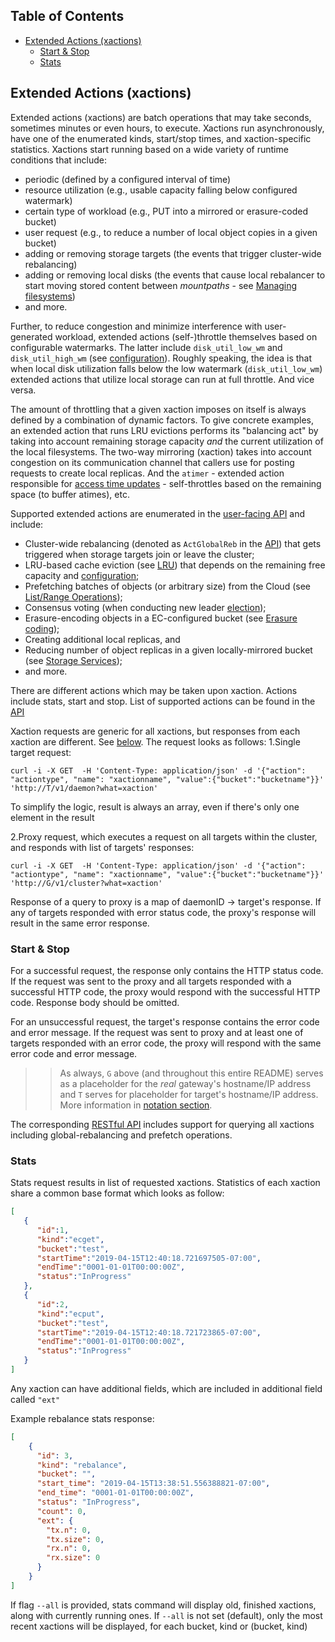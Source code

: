 ## Table of Contents
- [Extended Actions (xactions)](#extended-actions-xactions)
    - [Start & Stop](#start-stop)
	- [Stats](#stats)

## Extended Actions (xactions)

Extended actions (xactions) are batch operations that may take seconds, sometimes minutes or even hours, to execute. Xactions run asynchronously, have one of the enumerated kinds, start/stop times, and xaction-specific statistics. Xactions start running based on a wide variety of runtime conditions that include:

* periodic (defined by a configured interval of time)
* resource utilization (e.g., usable capacity falling below configured watermark)
* certain type of workload (e.g., PUT into a mirrored or erasure-coded bucket)
* user request (e.g., to reduce a number of local object copies in a given bucket)
* adding or removing storage targets (the events that trigger cluster-wide rebalancing)
* adding or removing local disks (the events that cause local rebalancer to start moving stored content between *mountpaths* - see [Managing filesystems](/docs/configuration.md#managing-filesystems))
* and more.

Further, to reduce congestion and minimize interference with user-generated workload, extended actions (self-)throttle themselves based on configurable watermarks. The latter include `disk_util_low_wm` and `disk_util_high_wm` (see [configuration](/ais/setup/config.sh)). Roughly speaking, the idea is that when local disk utilization falls below the low watermark (`disk_util_low_wm`) extended actions that utilize local storage can run at full throttle. And vice versa.

The amount of throttling that a given xaction imposes on itself is always defined by a combination of dynamic factors. To give concrete examples, an extended action that runs LRU evictions performs its "balancing act" by taking into account remaining storage capacity _and_ the current utilization of the local filesystems. The two-way mirroring (xaction) takes into account congestion on its communication channel that callers use for posting requests to create local replicas. And the `atimer` - extended action responsible for [access time updates](/atime/atime.go) - self-throttles based on the remaining space (to buffer atimes), etc.

Supported extended actions are enumerated in the [user-facing API](/cmn/api.go) and include:

* Cluster-wide rebalancing (denoted as `ActGlobalReb` in the [API](/cmn/api.go)) that gets triggered when storage targets join or leave the cluster;
* LRU-based cache eviction (see [LRU](/docs/storage_svcs.md#lru)) that depends on the remaining free capacity and [configuration](/ais/setup/config.sh);
* Prefetching batches of objects (or arbitrary size) from the Cloud (see [List/Range Operations](/docs/batch.md));
* Consensus voting (when conducting new leader [election](/docs/ha.md#election));
* Erasure-encoding objects in a EC-configured bucket (see [Erasure coding](/docs/storage_svcs.md#erasure-coding));
* Creating additional local replicas, and
* Reducing number of object replicas in a given locally-mirrored bucket (see [Storage Services](/docs/storage_svcs.md));
* and more.

There are different actions which may be taken upon xaction. Actions include stats, start and stop.
List of supported actions can be found in the [API](/cmn/api.go)

Xaction requests are generic for all xactions, but responses from each xaction are different. See [below](#start-&-stop).
The request looks as follows:
1.Single target request:
```shell
curl -i -X GET  -H 'Content-Type: application/json' -d '{"action": "actiontype", "name": "xactionname", "value":{"bucket":"bucketname"}}' 'http://T/v1/daemon?what=xaction'
```
To simplify the logic, result is always an array, even if there's only one element in the result

2.Proxy request, which executes a request on all targets within the cluster, and responds with list of targets' responses:
```shell
curl -i -X GET  -H 'Content-Type: application/json' -d '{"action": "actiontype", "name": "xactionname", "value":{"bucket":"bucketname"}}' 'http://G/v1/cluster?what=xaction'
```
Response of a query to proxy is a map of daemonID -> target's response. If any of targets responded with error status code, the proxy's response
will result in the same error response.


### Start & Stop
For a successful request, the response only contains the HTTP status code. If the request was sent to the proxy and all targets
responded with a successful HTTP code, the proxy would respond with the successful HTTP code. Response body should be omitted.

For an unsuccessful request, the target's response contains the error code and error message. If the request was sent to proxy and at least one
of targets responded with an error code, the proxy will respond with the same error code and error message.

>> As always, `G` above (and throughout this entire README) serves as a placeholder for the _real_ gateway's hostname/IP address and `T` serves for placeholder for target's hostname/IP address. More information in [notation section](/docs/http_api.md#notation).

The corresponding [RESTful API](/docs/http_api.md) includes support for querying all xactions including global-rebalancing and prefetch operations.

### Stats

Stats request results in list of requested xactions. Statistics of each xaction share a common base format which looks as follow:

```json
[
   {
      "id":1,
      "kind":"ecget",
      "bucket":"test",
      "startTime":"2019-04-15T12:40:18.721697505-07:00",
      "endTime":"0001-01-01T00:00:00Z",
      "status":"InProgress"
   },
   {
      "id":2,
      "kind":"ecput",
      "bucket":"test",
      "startTime":"2019-04-15T12:40:18.721723865-07:00",
      "endTime":"0001-01-01T00:00:00Z",
      "status":"InProgress"
   }
]
```
Any xaction can have additional fields, which are included in additional field called `"ext"`

Example rebalance stats response:
```json
[
    {
      "id": 3,
      "kind": "rebalance",
      "bucket": "",
      "start_time": "2019-04-15T13:38:51.556388821-07:00",
      "end_time": "0001-01-01T00:00:00Z",
      "status": "InProgress",
      "count": 0,
      "ext": {
        "tx.n": 0,
        "tx.size": 0,
        "rx.n": 0,
        "rx.size": 0
      }
    }
]
```

If flag `--all` is provided, stats command will display old, finished xactions, along with currently running ones. If `--all` is not set (default), only
the most recent xactions will be displayed, for each bucket, kind or (bucket, kind)
